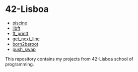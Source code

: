 # 42-Lisboa

* [piscine]()
* [libft](https://github.com/codenamesiriil/42-Lisboa/blob/main/libft/README.md)
* [ft_printf](https://github.com/codenamesiriil/42-Lisboa/blob/main/ft_printf/README.md)
* [get_next_line](https://github.com/codenamesiriil/42-Lisboa/blob/main/get_next_line/README.md)
* [born2beroot](https://github.com/codenamesiriil/42-Lisboa/blob/main/Born2beroot/README.md)
* [push_swap](https://github.com/codenamesiriil/42-Lisboa/blob/main/push_swap/README.md)

  
This repository contains my projects from 42-Lisboa school of programming.
